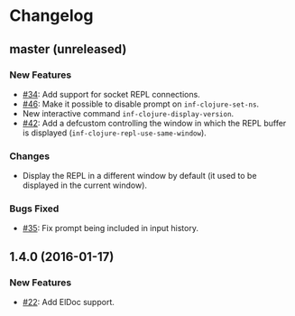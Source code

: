 # Changelog

## master (unreleased)

### New Features

* [#34](https://github.com/clojure-emacs/inf-clojure/pull/34): Add support for socket REPL connections.
* [#46](https://github.com/clojure-emacs/inf-clojure/pull/46): Make it possible to disable prompt on `inf-clojure-set-ns`.
* New interactive command `inf-clojure-display-version`.
* [#42](https://github.com/clojure-emacs/inf-clojure/issues/42): Add a defcustom controlling the window in which the REPL buffer is displayed (`inf-clojure-repl-use-same-window`).

### Changes

* Display the REPL in a different window by default (it used to be displayed in the current window).

### Bugs Fixed

* [#35](https://github.com/clojure-emacs/inf-clojure/issues/35): Fix prompt being included in input history.

## 1.4.0 (2016-01-17)

### New Features

* [#22](https://github.com/clojure-emacs/inf-clojure/pull/22): Add ElDoc support.
